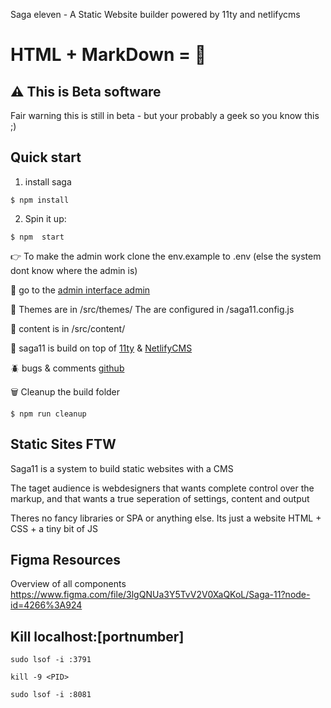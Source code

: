 Saga eleven - A Static Website builder powered by 11ty and netlifycms

# HTML + MarkDown = 💜

## ⚠️ This is Beta software

Fair warning this is still in beta - but your
probably a geek so you know this ;)

## Quick start

1. install saga

```
$ npm install
```

2. Spin it up:

```
$ npm  start
```

👉 To make the admin work clone the env.example to .env
(else the system dont know where the admin is)

🤖 go to the [admin interface admin](/admin)

💅 Themes are in /src/themes/
The are configured in /saga11.config.js

📜 content is in /src/content/

🎈 saga11 is build on top of [11ty](https://11ty.dev) & [NetlifyCMS](https://netlifycms.com)

🪲 bugs & comments [github](https://github.com/mortendk/saga11)


🗑 Cleanup the build folder

```
$ npm run cleanup
```

## Static Sites FTW

Saga11 is a system to build static websites with a CMS

The taget audience is webdesigners that wants complete control over the markup, and that wants a true seperation of settings, content and output

Theres no fancy libraries or SPA or anything else. Its just a website HTML + CSS + a tiny bit of JS

## Figma Resources

Overview of all components
https://www.figma.com/file/3lgQNUa3Y5TvV2V0XaQKoL/Saga-11?node-id=4266%3A924

## Kill localhost:[portnumber]

```sudo lsof -i :3791```

```kill -9 <PID>```

```sudo lsof -i :8081```
